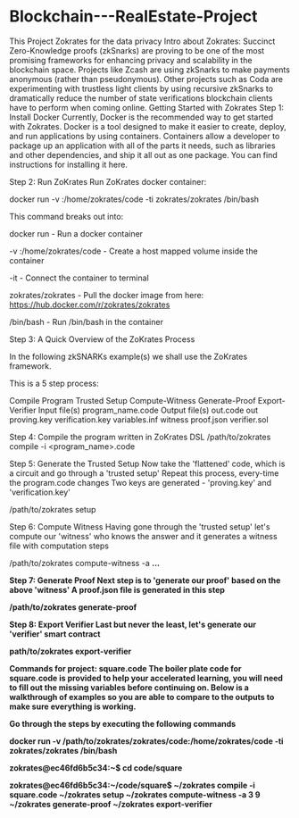 # Blockchain---RealEstate-Project

This Project Zokrates for the data privacy
Intro about Zokrates: 
Succinct Zero-Knowledge proofs (zkSnarks) are proving to be one of the most promising frameworks for enhancing privacy and scalability in the blockchain space.
Projects like Zcash are using zkSnarks to make payments anonymous (rather than pseudonymous). Other projects such as Coda are experimenting with trustless light clients by using recursive zkSnarks to dramatically reduce the number of state verifications blockchain clients have to perform when coming online.
Getting Started with Zokrates
Step 1: Install Docker
Currently, Docker is the recommended way to get started with Zokrates. Docker is a tool designed to make it easier to create, deploy, and run applications by using containers. Containers allow a developer to package up an application with all of the parts it needs, such as libraries and other dependencies, and ship it all out as one package. You can find instructions for installing it here.

Step 2: Run ZoKrates
Run ZoKrates docker container:

docker run -v <path to your project folder>:/home/zokrates/code -ti zokrates/zokrates /bin/bash

This command breaks out into:

docker run - Run a docker container

-v <path to your project folder>:/home/zokrates/code - Create a host mapped volume inside the container

-it - Connect the container to terminal

zokrates/zokrates - Pull the docker image from here: https://hub.docker.com/r/zokrates/zokrates

/bin/bash - Run /bin/bash in the container

Step 3: A Quick Overview of the ZoKrates Process

In the following zkSNARKs example(s) we shall use the ZoKrates framework.

This is a 5 step process:

Compile Program
Trusted Setup
Compute-Witness
Generate-Proof
Export-Verifier
Input file(s)
program_name.code
Output file(s)
out.code
out
proving.key
verification.key
variables.inf
witness
proof.json
verifier.sol

Step 4: Compile the program written in ZoKrates DSL
/path/to/zokrates compile -i <program_name>.code

Step 5: Generate the Trusted Setup
Now take the 'flattened' code, which is a circuit and go through a 'trusted setup' Repeat this process, every-time the program.code changes Two keys are generated - 'proving.key' and 'verification.key'

/path/to/zokrates setup

Step 6: Compute Witness
Having gone through the 'trusted setup' let's compute our 'witness' who knows the answer and it generates a witness file with computation steps

/path/to/zokrates compute-witness -a <a> <b> ... <n>

Step 7: Generate Proof
Next step is to 'generate our proof' based on the above 'witness' A proof.json file is generated in this step

/path/to/zokrates generate-proof

Step 8: Export Verifier
Last but never the least, let's generate our 'verifier' smart contract

path/to/zokrates export-verifier

Commands for project: square.code
The boiler plate code for square.code is provided to help your accelerated learning, you will need to fill out the missing variables before continuing on. Below is a walkthrough of examples so you are able to compare to the outputs to make sure everything is working.

Go through the steps by executing the following commands

docker run -v /path/to/zokrates/zokrates/code:/home/zokrates/code -ti zokrates/zokrates /bin/bash

zokrates@ec46fd6b5c34:~$
cd code/square

zokrates@ec46fd6b5c34:~/code/square$
~/zokrates compile -i square.code
~/zokrates setup
~/zokrates compute-witness -a 3 9
~/zokrates generate-proof
~/zokrates export-verifier
  
  

